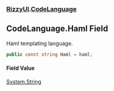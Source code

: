 ### [RizzyUI](RizzyUI 'RizzyUI').[CodeLanguage](RizzyUI.CodeLanguage 'RizzyUI.CodeLanguage')

## CodeLanguage.Haml Field

Haml templating language.

```csharp
public const string Haml = haml;
```

#### Field Value
[System.String](https://docs.microsoft.com/en-us/dotnet/api/System.String 'System.String')